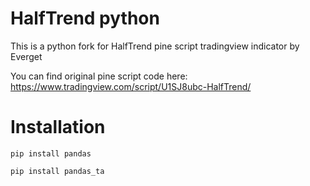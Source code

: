 # HalfTrend python
This is a python fork for HalfTrend pine script tradingview indicator by Everget

You can find original pine script code here:
https://www.tradingview.com/script/U1SJ8ubc-HalfTrend/

# Installation

<code>pip install pandas</code>

<code>pip install pandas_ta</code>
